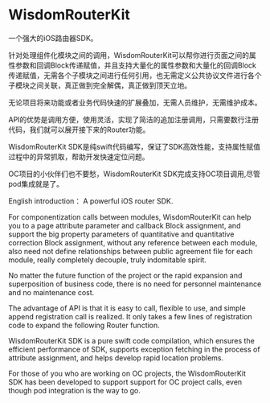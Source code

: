 # WisdomRouterKit
一个强大的iOS路由器SDK。

针对处理组件化模块之间的调用，WisdomRouterKit可以帮你进行页面之间的属性参数和回调Block传递赋值，并且支持大量化的属性参数和大量化的回调Block传递赋值，无需各个子模块之间进行任何引用，也无需定义公共协议文件进行各个子模块之间关联，真正做到完全解偶，真正做到顶天立地。

无论项目将来功能或者业务代码快速的扩展叠加，无需人员维护，无需维护成本。

API的优势是调用方便，使用灵活，实现了简洁的追加注册调用，只需要数行注册代码，我们就可以展开接下来的Router功能。

WisdomRouterKit SDK是纯swift代码编写，保证了SDK高效性能，支持属性赋值过程中的异常抓取，帮助开发快速定位问题。

OC项目的小伙伴们也不要愁，WisdomRouterKit SDK完成支持OC项目调用,尽管pod集成就是了。


English introduction：
A powerful iOS router SDK.

For componentization calls between modules, WisdomRouterKit can help you to a page attribute parameter and callback Block assignment, and support the big property parameters of quantitative and quantitative correction Block assignment, without any reference between each module, also need not define relationships between public agreement file for each module, really completely decouple, truly indomitable spirit.

No matter the future function of the project or the rapid expansion and superposition of business code, there is no need for personnel maintenance and no maintenance cost.

The advantage of API is that it is easy to call, flexible to use, and simple append registration call is realized. It only takes a few lines of registration code to expand the following Router function.

WisdomRouterKit SDK is a pure swift code compilation, which ensures the efficient performance of SDK, supports exception fetching in the process of attribute assignment, and helps develop rapid location problems.

For those of you who are working on OC projects, the WisdomRouterKit SDK has been developed to support support for OC project calls, even though pod integration is the way to go.
